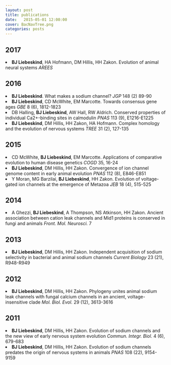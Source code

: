 ```yaml
---
layout: post
title: publications
date:   2015-05-01 12:00:00
cover: BacNavTree.png
categories: posts
---
```


<script type='text/javascript' src='https://d1bxh8uas1mnw7.cloudfront.net/assets/embed.js'></script>

## 2017

<li>
	<strong>BJ Liebeskind</strong>, HA Hofmann, DM Hillis, HH Zakon. Evolution of animal neural systems <i>AREES</i>
	<div class='altmetric-embed' style="display: inline" data-badge-popover='right' data-doi='10.1146/annurev-ecolsys-110316-023048' data-hide-no-mentions="true"></div>
</li>

## 2016

<li>
	<strong>BJ Liebeskind</strong>. What makes a sodium channel? <i>JGP</i> 148 (2) 89-90
	<div class='altmetric-embed' style="display: inline" data-badge-popover='right' data-doi='10.1085/jgp.201611652' data-hide-no-mentions="true"></div>
</li>

<li>
	<strong>BJ Liebeskind</strong>, CD McWhite, EM Marcotte. Towards consensus gene ages <i>GBE</i> 8 (6), 1812-1823
	<div class='altmetric-embed' style="display: inline" data-badge-popover='right' data-doi='10.1093/gbe/evw113' data-hide-no-mentions="true"></div>
</li>

<li>
	DB Halling, <strong>BJ Liebeskind</strong>, AW Hall, RW Aldrich. Conserved properties of individual Ca2+-binding sites in calmodulin <i>PNAS</i> 113 (9), E1216-E1225
	<div class='altmetric-embed' style="display: inline" data-badge-popover='right' data-doi='10.1073/pnas.1600385113' data-hide-no-mentions="true"></div>
</li>

<li>
	<strong>BJ Liebeskind</strong>, DM Hillis, HH Zakon, HA Hofmann. Complex homology and the evolution of nervous systems <i>TREE</i> 31 (2), 127-135
	<div class='altmetric-embed' style="display: inline" data-badge-popover='right' data-doi='10.1016/j.tree.2015.12.005' data-hide-no-mentions="true"></div>
</li>

## 2015

<li>
	CD McWhite, <strong>BJ Liebeskind</strong>, EM Marcotte. Applications of comparative evolution to human disease genetics <i>COGD</i> 35, 16-24
	<div class='altmetric-embed' style="display: inline" data-badge-popover='right' data-doi='10.1016/j.gde.2015.08.004' data-hide-no-mentions="true"></div>
</li>

<li>
	<strong>BJ Liebeskind</strong>, DM Hillis, HH Zakon. Convergence of ion channel genome content in early animal evolution <i>PNAS</i> 112 (8), E846-E851
	<div class='altmetric-embed' style="display: inline" data-badge-popover='right' data-doi='10.1073/pnas.1501195112' data-hide-no-mentions="true"></div>
</li>

<li>
	Y Moran, MG Barzilai, <strong>BJ Liebeskind</strong>, HH Zakon. Evolution of voltage-gated ion channels at the emergence of Metazoa <i>JEB</i> 18 (4), 515-525
	<div class='altmetric-embed' style="display: inline" data-badge-popover='right' data-doi='10.1242/jeb.110270' data-hide-no-mentions="true"></div>
</li>

## 2014

<li>
	A Ghezzi, <strong>BJ Liebeskind</strong>, A Thompson, NS Atkinson, HH Zakon. Ancient association between cation leak channels and Mid1 proteins is conserved in fungi and animals <i>Front. Mol. Neurosci.</i> 7
	<div class='altmetric-embed' style="display: inline" data-badge-popover='right' data-doi='10.3389/fnmol.2014.00015' data-hide-no-mentions="true"></div>
</li>

## 2013

<li>
	<strong>BJ Liebeskind</strong>, DM Hillis, HH Zakon. Independent acquisition of sodium selectivity in bacterial and animal sodium channels <i>Current Biology</i> 23 (21), R948-R949
	<div class='altmetric-embed' style="display: inline" data-badge-popover='right' data-doi='10.1016/j.cub.2013.09.025' data-hide-no-mentions="true"></div>
</li>

## 2012

<li>
	<strong>BJ Liebeskind</strong>, DM Hillis, HH Zakon. Phylogeny unites animal sodium leak channels with fungal calcium channels in an ancient, voltage-insensitive clade <i>Mol. Biol. Evol.</i> 29 (12), 3613-3616
	<div class='altmetric-embed' style="display: inline" data-badge-popover='right' data-doi='10.1093/molbev/mss182' data-hide-no-mentions="true"></div>
</li>


## 2011

<li>
	<strong>BJ Liebeskind</strong>, DM Hillis, HH Zakon. Evolution of sodium channels and the new view of early nervous system evolution <i>Commun. Integr. Biol.</i> 4 (6), 679-683
	<div class='altmetric-embed' style="display: inline" data-badge-popover='right' data-doi='10.4161/cib.17069' data-hide-no-mentions="true"></div>
</li>

<li>
	<strong>BJ Liebeskind</strong>, DM Hillis, HH Zakon. Evolution of sodium channels predates the origin of nervous systems in animals <i>PNAS</i> 108 (22), 9154-9159
	<div class='altmetric-embed' style="display: inline" data-badge-popover='right' data-doi='10.1073/pnas.1106363108' data-hide-no-mentions="true"></div>
</li>